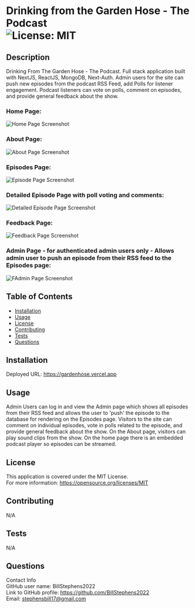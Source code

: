 # Drinking from the Garden Hose - The Podcast<br>![License: MIT](https://img.shields.io/badge/License-MIT-yellow.svg)

## Description

Drinking From The Garden Hose - The Podcast.  Full stack application built with NextJS, ReactJS, MongoDB, Next-Auth.  Admin users for the site can push new episodes from the podcast RSS Feed, add Polls for listener engagement.  Podcast listeners can vote on polls, comment on episodes, and provide general feedback about the show.

### Home Page:

![Home Page Screenshot](/public/images/Screenshot1.png)

### About Page:

![About Page Screenshot](/public/images/Screenshot2.png)

### Episodes Page:

![Episode Page Screenshot](/public/images/Screenshot3.png)

### Detailed Episode Page with poll voting and comments:

![Detailed Episode Page Screenshot](/public/images/Screenshot5.png)

### Feedback Page:

![Feedback Page Screenshot](/public/images/Screenshot4.png)

### Admin Page - for authenticated admin users only - Allows admin user to push an episode from their RSS feed to the Episodes page:

![FAdmin Page Screenshot](/public/images/Screenshot6.png)

## Table of Contents

- [Installation](#installation)
- [Usage](#usage)
- [License](#license)
- [Contributing](#contributing)
- [Tests](#tests)
- [Questions](#questions)

## Installation

Deployed URL:  https://gardenhose.vercel.app

## Usage

Admin Users can log in and view the Admin page which shows all episodes from their RSS feed and allows the user to 'push' the episode to the database for rendering on the Episodes page. Visitors to the site can comment on individual episodes, vote in polls related to the episode, and provide general feedback about the show.  On the About page, visitors can play sound clips from the show.  On the home page there is an embedded podcast player so episodes can be streamed.

## License
This application is covered under the MIT License.
<br>For more information: https://opensource.org/licenses/MIT

## Contributing
N/A

## Tests
N/A

## Questions
Contact Info<br>
GitHub user name: BillStephens2022<br>
Link to GitHub profile: https://github.com/BillStephens2022<br>
Email: stephensbill17@gmail.com
